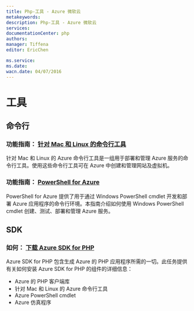 ```yaml
---
title: Php-工具 - Azure 微软云
metakeywords: 
description: Php-工具 - Azure 微软云
services: 
documentationCenter: php
authors: 
manager: Tiffena
editor: EricChen

ms.service: 
ms.date: 
wacn.date: 04/07/2016
---
```


<h1 id="menu-php-tools">工具</h1>
<h2 id="header-0">命令行</h2>
<h3>功能指南： <a href="../../articles/xplat-cli-install.md">针对 Mac 和 Linux 的命令行工具</a></h3>
<p>针对 Mac 和 Linux 的 Azure 命令行工具是一组用于部署和管理 Azure 服务的命令行工具。使用这些命令行工具可在 Azure 中创建和管理网站及虚拟机。</p>
<h3>功能指南： <a href="../../articles/powershell-install-configure.md">PowerShell for Azure</a></h3>
<p>PowerShell for Azure 提供了用于通过 Windows PowerShell cmdlet 开发和部署 Azure 应用程序的命令行环境。本指南介绍如何使用 Windows PowerShell cmdlet 创建、测试、部署和管理 Azure 服务。</p>
<h2 id="header-1">SDK</h2>
<h3>如何： <a href="../../articles/php-download-sdk.md">下载 Azure SDK for PHP</a></h3>
<p>Azure SDK for PHP 包含生成 Azure 的 PHP 应用程序所需的一切。此任务提供有关如何安装 Azure SDK for PHP 的组件的详细信息：</p>
<ul>
  <li>Azure 的 PHP 客户端库</li>
  <li>针对 Mac 和 Linux 的 Azure 命令行工具</li>
  <li>Azure PowerShell cmdlet</li>
  <li>Azure 仿真程序</li>
</ul>
<!--
<h2 id="header-2">IDE</h2>
<h3>教程： <a href="/documentation/articles/web-sites-php-mysql-use-webmatrix/">带 MySQL 的 PHP 网站（使用 WebMatrix）</a></h3>
<p>实现允许检索和创建存储在 MySQL 数据库中的待办事项的简单网站。使用 WebMatrix IDE 构建和部署应用程序。</p>
<h3>教程： <a href="/documentation/articles/web-sites-php-sql-database-use-webmatrix/">带 SQL 数据库的 PHP 网站（使用 WebMatrix）</a></h3>
<p>实现允许检索和创建存储在 Azure SQL 数据库 实例中的待办事项的简单网站。使用 WebMatrix IDE 构建和部署应用程序。</p>-->